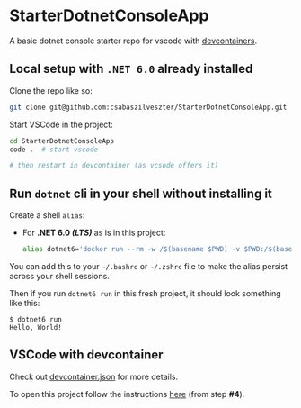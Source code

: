 # StarterDotnetConsoleApp

A basic dotnet console starter repo for vscode
with [devcontainers](https://containers.dev/).

## Local setup with `.NET 6.0` already installed

Clone the repo like so:

```sh
git clone git@github.com:csabaszilveszter/StarterDotnetConsoleApp.git
```

Start VSCode in the project:

```sh
cd StarterDotnetConsoleApp
code .  # start vscode

# then restart in devcontainer (as vcsode offers it)
```

## Run `dotnet` cli in your shell without installing it

Create a shell `alias`:

- For **.NET 6.0 _(LTS)_** as is in this project:
  
  ```sh
  alias dotnet6='docker run --rm -w /$(basename $PWD) -v $PWD:/$(basename $PWD) mcr.microsoft.com/dotnet/sdk:6.0 dotnet'
  ```

You can add this to your `~/.bashrc` or `~/.zshrc` file to make
the alias persist across your shell sessions.

Then if you run `dotnet6 run` in this fresh project,
it should look something like this:

```console
$ dotnet6 run     
Hello, World!
```

## VSCode with devcontainer

Check out [devcontainer.json](./.devcontainer/devcontainer.json) for more details.

To open this project follow the instructions [here](https://code.visualstudio.com/docs/devcontainers/containers#_quick-start-open-an-existing-folder-in-a-container) (from step **#4**).
